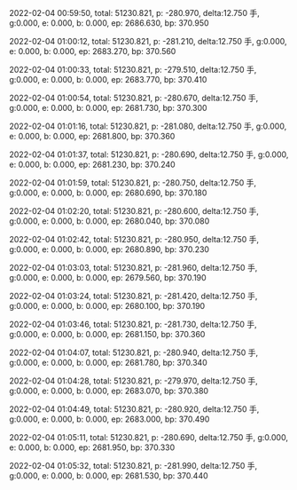 2022-02-04 00:59:50, total: 51230.821, p: -280.970, delta:12.750 手, g:0.000, e: 0.000, b: 0.000, ep: 2686.630, bp: 370.950

2022-02-04 01:00:12, total: 51230.821, p: -281.210, delta:12.750 手, g:0.000, e: 0.000, b: 0.000, ep: 2683.270, bp: 370.560

2022-02-04 01:00:33, total: 51230.821, p: -279.510, delta:12.750 手, g:0.000, e: 0.000, b: 0.000, ep: 2683.770, bp: 370.410

2022-02-04 01:00:54, total: 51230.821, p: -280.670, delta:12.750 手, g:0.000, e: 0.000, b: 0.000, ep: 2681.730, bp: 370.300

2022-02-04 01:01:16, total: 51230.821, p: -281.080, delta:12.750 手, g:0.000, e: 0.000, b: 0.000, ep: 2681.800, bp: 370.360

2022-02-04 01:01:37, total: 51230.821, p: -280.690, delta:12.750 手, g:0.000, e: 0.000, b: 0.000, ep: 2681.230, bp: 370.240

2022-02-04 01:01:59, total: 51230.821, p: -280.750, delta:12.750 手, g:0.000, e: 0.000, b: 0.000, ep: 2680.690, bp: 370.180

2022-02-04 01:02:20, total: 51230.821, p: -280.600, delta:12.750 手, g:0.000, e: 0.000, b: 0.000, ep: 2680.040, bp: 370.080

2022-02-04 01:02:42, total: 51230.821, p: -280.950, delta:12.750 手, g:0.000, e: 0.000, b: 0.000, ep: 2680.890, bp: 370.230

2022-02-04 01:03:03, total: 51230.821, p: -281.960, delta:12.750 手, g:0.000, e: 0.000, b: 0.000, ep: 2679.560, bp: 370.190

2022-02-04 01:03:24, total: 51230.821, p: -281.420, delta:12.750 手, g:0.000, e: 0.000, b: 0.000, ep: 2680.100, bp: 370.190

2022-02-04 01:03:46, total: 51230.821, p: -281.730, delta:12.750 手, g:0.000, e: 0.000, b: 0.000, ep: 2681.150, bp: 370.360

2022-02-04 01:04:07, total: 51230.821, p: -280.940, delta:12.750 手, g:0.000, e: 0.000, b: 0.000, ep: 2681.780, bp: 370.340

2022-02-04 01:04:28, total: 51230.821, p: -279.970, delta:12.750 手, g:0.000, e: 0.000, b: 0.000, ep: 2683.070, bp: 370.380

2022-02-04 01:04:49, total: 51230.821, p: -280.920, delta:12.750 手, g:0.000, e: 0.000, b: 0.000, ep: 2683.000, bp: 370.490

2022-02-04 01:05:11, total: 51230.821, p: -280.690, delta:12.750 手, g:0.000, e: 0.000, b: 0.000, ep: 2681.950, bp: 370.330

2022-02-04 01:05:32, total: 51230.821, p: -281.990, delta:12.750 手, g:0.000, e: 0.000, b: 0.000, ep: 2681.530, bp: 370.440